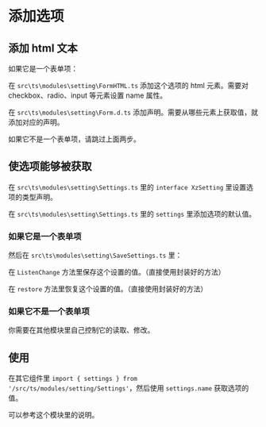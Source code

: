 # 添加选项

## 添加 html 文本

如果它是一个表单项：

在 `src\ts\modules\setting\FormHTML.ts` 添加这个选项的 html 元素。需要对 checkbox、radio、input 等元素设置 name 属性。

在 `src\ts\modules\setting\Form.d.ts` 添加声明。需要从哪些元素上获取值，就添加对应的声明。

如果它不是一个表单项，请跳过上面两步。

## 使选项能够被获取

在 `src\ts\modules\setting\Settings.ts` 里的 `interface XzSetting` 里设置选项的类型声明。

在 `src\ts\modules\setting\Settings.ts` 里的 `settings` 里添加选项的默认值。

### 如果它是一个表单项

然后在 `src\ts\modules\setting\SaveSettings.ts` 里：

在 `ListenChange` 方法里保存这个设置的值。（直接使用封装好的方法）

在 `restore` 方法里恢复这个设置的值。（直接使用封装好的方法）

### 如果它不是一个表单项

你需要在其他模块里自己控制它的读取、修改。

## 使用

在其它组件里 `import { settings } from '/src/ts/modules/setting/Settings'`，然后使用 `settings.name` 获取选项的值。

可以参考这个模块里的说明。